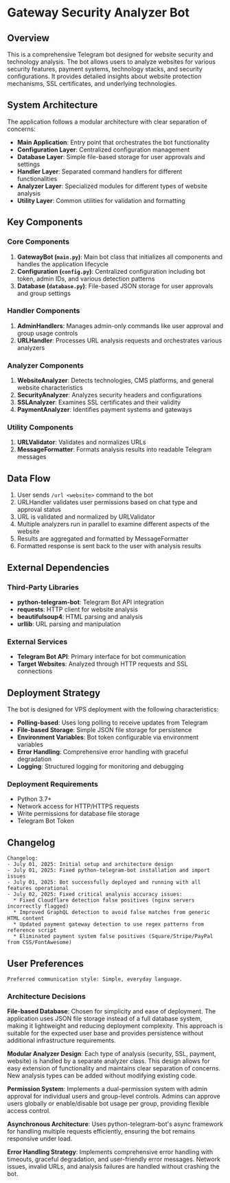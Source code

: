 # Gateway Security Analyzer Bot

## Overview

This is a comprehensive Telegram bot designed for website security and technology analysis. The bot allows users to analyze websites for various security features, payment systems, technology stacks, and security configurations. It provides detailed insights about website protection mechanisms, SSL certificates, and underlying technologies.

## System Architecture

The application follows a modular architecture with clear separation of concerns:

- **Main Application**: Entry point that orchestrates the bot functionality
- **Configuration Layer**: Centralized configuration management
- **Database Layer**: Simple file-based storage for user approvals and settings
- **Handler Layer**: Separated command handlers for different functionalities
- **Analyzer Layer**: Specialized modules for different types of website analysis
- **Utility Layer**: Common utilities for validation and formatting

## Key Components

### Core Components

1. **GatewayBot (`main.py`)**: Main bot class that initializes all components and handles the application lifecycle
2. **Configuration (`config.py`)**: Centralized configuration including bot token, admin IDs, and various detection patterns
3. **Database (`database.py`)**: File-based JSON storage for user approvals and group settings

### Handler Components

1. **AdminHandlers**: Manages admin-only commands like user approval and group usage controls
2. **URLHandler**: Processes URL analysis requests and orchestrates various analyzers

### Analyzer Components

1. **WebsiteAnalyzer**: Detects technologies, CMS platforms, and general website characteristics
2. **SecurityAnalyzer**: Analyzes security headers and configurations
3. **SSLAnalyzer**: Examines SSL certificates and their validity
4. **PaymentAnalyzer**: Identifies payment systems and gateways

### Utility Components

1. **URLValidator**: Validates and normalizes URLs
2. **MessageFormatter**: Formats analysis results into readable Telegram messages

## Data Flow

1. User sends `/url <website>` command to the bot
2. URLHandler validates user permissions based on chat type and approval status
3. URL is validated and normalized by URLValidator
4. Multiple analyzers run in parallel to examine different aspects of the website
5. Results are aggregated and formatted by MessageFormatter
6. Formatted response is sent back to the user with analysis results

## External Dependencies

### Third-Party Libraries
- **python-telegram-bot**: Telegram Bot API integration
- **requests**: HTTP client for website analysis
- **beautifulsoup4**: HTML parsing and analysis
- **urllib**: URL parsing and manipulation

### External Services
- **Telegram Bot API**: Primary interface for bot communication
- **Target Websites**: Analyzed through HTTP requests and SSL connections

## Deployment Strategy

The bot is designed for VPS deployment with the following characteristics:

- **Polling-based**: Uses long polling to receive updates from Telegram
- **File-based Storage**: Simple JSON file storage for persistence
- **Environment Variables**: Bot token configurable via environment variables
- **Error Handling**: Comprehensive error handling with graceful degradation
- **Logging**: Structured logging for monitoring and debugging

### Deployment Requirements
- Python 3.7+
- Network access for HTTP/HTTPS requests
- Write permissions for database file storage
- Telegram Bot Token

## Changelog

```
Changelog:
- July 01, 2025: Initial setup and architecture design
- July 01, 2025: Fixed python-telegram-bot installation and import issues
- July 01, 2025: Bot successfully deployed and running with all features operational
- July 02, 2025: Fixed critical analysis accuracy issues:
  * Fixed Cloudflare detection false positives (nginx servers incorrectly flagged)
  * Improved GraphQL detection to avoid false matches from generic HTML content
  * Updated payment gateway detection to use regex patterns from reference script
  * Eliminated payment system false positives (Square/Stripe/PayPal from CSS/FontAwesome)
```

## User Preferences

```
Preferred communication style: Simple, everyday language.
```

### Architecture Decisions

**File-based Database**: Chosen for simplicity and ease of deployment. The application uses JSON file storage instead of a full database system, making it lightweight and reducing deployment complexity. This approach is suitable for the expected user base and provides persistence without additional infrastructure requirements.

**Modular Analyzer Design**: Each type of analysis (security, SSL, payment, website) is handled by a separate analyzer class. This design allows for easy extension of functionality and maintains clear separation of concerns. New analysis types can be added without modifying existing code.

**Permission System**: Implements a dual-permission system with admin approval for individual users and group-level controls. Admins can approve users globally or enable/disable bot usage per group, providing flexible access control.

**Asynchronous Architecture**: Uses python-telegram-bot's async framework for handling multiple requests efficiently, ensuring the bot remains responsive under load.

**Error Handling Strategy**: Implements comprehensive error handling with timeouts, graceful degradation, and user-friendly error messages. Network issues, invalid URLs, and analysis failures are handled without crashing the bot.